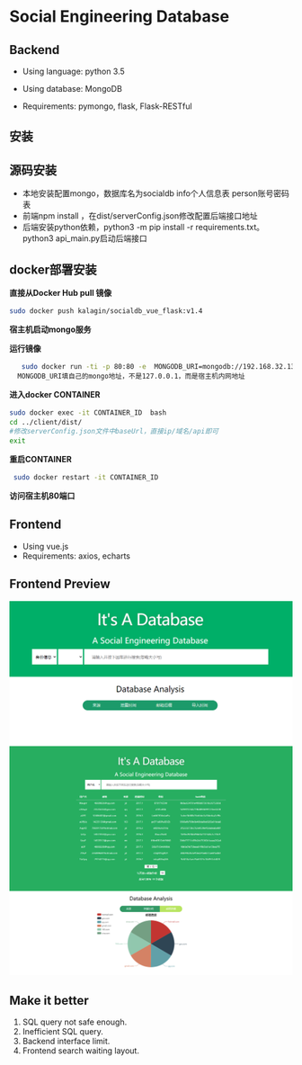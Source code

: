 # Social Engineering Database

## Backend
- Using language: python 3.5

- Using database: MongoDB

- Requirements: pymongo, flask, Flask-RESTful

## 安装
## 源码安装
- 本地安装配置mongo，数据库名为socialdb   info个人信息表  person账号密码表
- 前端npm install ，在dist/serverConfig.json修改配置后端接口地址
- 后端安装python依赖，python3 -m pip install -r requirements.txt。python3 api_main.py启动后端接口
## docker部署安装
**直接从Docker Hub pull 镜像**

```bash
sudo docker push kalagin/socialdb_vue_flask:v1.4
```

**宿主机启动mongo服务**

**运行镜像**

```bash
   sudo docker run -ti -p 80:80 -e  MONGODB_URI=mongodb://192.168.32.132:27017 -d socialdb_vue_flask:v1.4
  MONGODB_URI填自己的mongo地址，不是127.0.0.1，而是宿主机内网地址
```

**进入docker CONTAINER**

```bash
sudo docker exec -it CONTAINER_ID  bash
cd ../client/dist/
#修改serverConfig.json文件中baseUrl，直接ip/域名/api即可
exit
```

**重启CONTAINER**

```bash
 sudo docker restart -it CONTAINER_ID
```

  **访问宿主机80端口**

## Frontend
- Using vue.js
- Requirements: axios, echarts

## Frontend Preview
![image](preview/preview2.png)
![image](preview/preview.png)

## Make it better
1. SQL query not safe enough.
2. Inefficient SQL query.
3. Backend interface limit.
4. Frontend search waiting layout.
